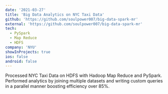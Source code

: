 ```yaml
---
date: '2021-03-27'
title: 'Big Data Analytics on NYC Taxi Data'
github: 'https://github.com/soulpower007/big-data-spark-mr'
external: 'https://github.com/soulpower007/big-data-spark-mr'
tech:
  - PySpark
  - Map Reduce
  - HDFS
company: 'NYU'
showInProjects: true
ios: false
android: false
---
```


Processed NYC Taxi Data on HDFS with Hadoop Map Reduce and PySpark. Performed analytics by joining multiple datasets and writing custom queries in a parallel manner boosting efficiency over 85%.